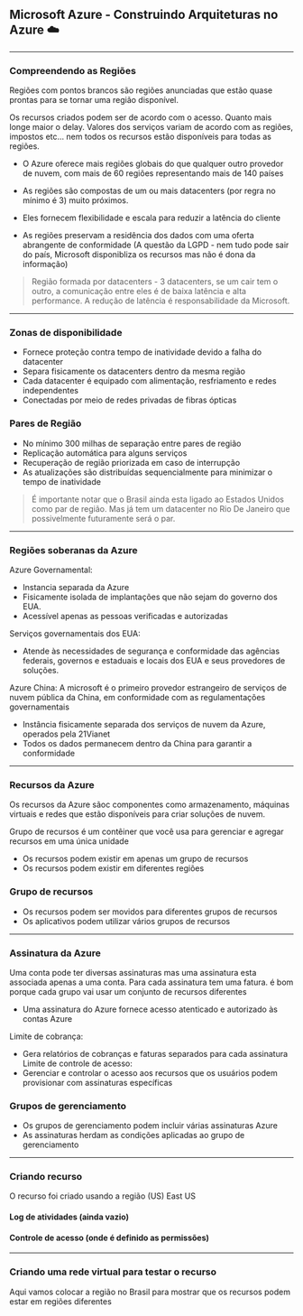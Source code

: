 ## Microsoft Azure - Construindo Arquiteturas no Azure ☁️
---
### Compreendendo as Regiões

Regiões com pontos brancos são regiões anunciadas que estão quase prontas para se tornar uma região disponível.

<!-- imagem -->

 Os recursos criados podem ser de acordo com o acesso. Quanto mais longe maior o delay. Valores dos serviços variam de acordo com as regiões, impostos etc... nem todos os recursos estão disponíveis para todas as regiões.

* O Azure oferece mais regiões globais do que qualquer outro provedor de nuvem, com mais de 60 regiões representando mais de 140 países

* As regiões são compostas de um ou mais datacenters (por regra no mínimo é 3) muito próximos.

* Eles fornecem flexibilidade e escala para reduzir a latência do cliente

* As regiões preservam a residência dos dados com uma oferta abrangente de conformidade (A questão da LGPD - nem tudo pode sair do país, Microsoft disponibliza os recursos mas não é dona da informação)

>Região formada por datacenters - 3 datacenters, se um cair tem o outro, a comunicação entre eles é de baixa latência e alta performance. A redução de latência é responsabilidade da Microsoft.  

<!-- imagem 1-->

----
### Zonas de disponibilidade
<!-- imagem 2 -->

* Fornece proteção contra tempo de inatividade devido a falha do datacenter
* Separa fisicamente os datacenters dentro da mesma região
* Cada datacenter é equipado com alimentação, resfriamento e redes independentes
* Conectadas por meio de redes privadas de fibras ópticas

### Pares de Região
* No mínimo 300 milhas de separação entre pares de região
* Replicação automática para alguns serviços
* Recuperação de região priorizada em caso de interrupção
* As atualizações são distribuídas sequencialmente para minimizar o tempo de inatividade

<!-- imagem -->

> É importante notar que o Brasil ainda esta ligado ao Estados Unidos como par de região. Mas já tem um datacenter no Rio De Janeiro que possivelmente futuramente será o par. 
----
### Regiões soberanas da Azure

Azure Governamental:
* Instancia separada da Azure
* Fisicamente isolada de implantações que não sejam do governo dos EUA.
* Acessível apenas as pessoas verificadas e autorizadas

Serviços governamentais dos EUA:
* Atende às necessidades de segurança e conformidade das agências federais, governos e estaduais e locais dos EUA e seus provedores de soluções.


Azure China:
A microsoft é o primeiro provedor estrangeiro de serviços de nuvem pública da China, em conformidade com as regulamentações governamentais

* Instância fisicamente separada dos serviços de nuvem da Azure, operados pela 21Vianet
* Todos os dados permanecem dentro da China para garantir a conformidade

-----

### Recursos da Azure
Os recursos da Azure sãoc componentes como armazenamento, máquinas virtuais e redes que estão disponíveis para criar soluções de nuvem.
 <!--imagem  -->


Grupo de recursos é um contêiner que você usa para gerenciar e agregar recursos em uma única unidade

 <!-- imagem -->

* Os recursos podem existir em apenas um grupo de recursos
* Os recursos podem existir em diferentes regiões

### Grupo de recursos

* Os recursos podem ser movidos para diferentes grupos de recursos
* Os aplicativos podem utilizar vários grupos de recursos


----

### Assinatura da Azure
<!-- imagem -->
Uma conta pode ter diversas assinaturas mas uma assinatura esta associada apenas a uma conta. Para cada assinatura tem uma fatura. é bom porque cada grupo vai usar um conjunto de recursos diferentes  

* Uma assinatura do Azure fornece acesso atenticado e autorizado às contas Azure

Limite de cobrança:
* Gera relatórios de cobranças e faturas separados para cada assinatura
Limite de controle de acesso:
* Gerenciar e controlar o acesso aos recursos que os usuários podem provisionar com assinaturas específicas

### Grupos de gerenciamento
<!-- imagem -->
* Os grupos de gerenciamento podem incluir várias assinaturas Azure
* As assinaturas herdam as condições aplicadas ao grupo de gerenciamento

----
### Criando recurso 
<!-- imagens -->

O recurso foi criado usando a região (US) East US

#### Log de atividades (ainda vazio)
<!-- imagem -->

#### Controle de acesso (onde é definido as permissões)
<!-- imagem -->
----
### Criando uma rede virtual para testar o recurso
<!-- imagem -->

Aqui vamos colocar a região no Brasil para mostrar que os recursos podem estar em regiões diferentes
<!-- imagens -->
